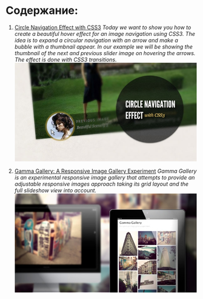 # Содержание:

1. [Circle Navigation Effect with CSS3](./circle-navigation-effect.zip)
*Today we want to show you how to create a beautiful hover effect for an image navigation using CSS3. The idea is to expand a circular navigation with an arrow and make a bubble with a thumbnail appear. In our example we will be showing the thumbnail of the next and previous slider image on hovering the arrows. The effect is done with CSS3 transitions.*
![alt text](./img/CircleNavigationEffect.jpg "Circle Navigation Effect with CSS3")

2. [Gamma Gallery: A Responsive Image Gallery Experiment](./gamma-gallery.zip)
*Gamma Gallery is an experimental responsive image gallery that attempts to provide an adjustable responsive images approach taking its grid layout and the full slideshow view into account.*
![alt text](./img/GammaGallery.jpg "Gamma Gallery")



